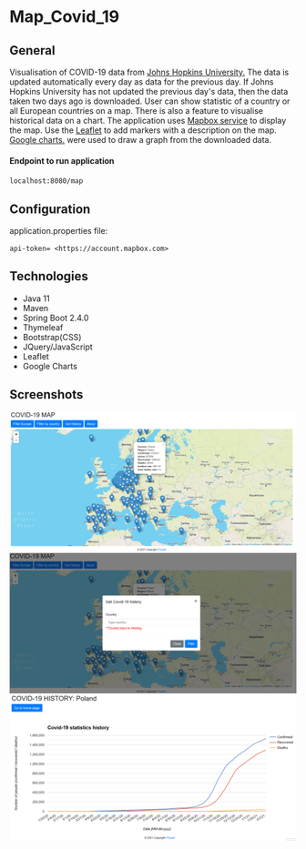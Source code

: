 # Map_Covid_19

## General
Visualisation of COVID-19 data from [Johns Hopkins University.](https://github.com/CSSEGISandData/COVID-19)
The data is updated automatically every day as data for the previous day. If Johns Hopkins University has not updated 
the previous day's data, then the data taken two days ago is downloaded.
User can show  statistic of a country or all European countries on a map. There is also a feature to visualise
historical data on a chart. The application uses [Mapbox service](https://account.mapbox.com) to display the map. Use the 
[Leaflet](https://leafletjs.com) to add markers with a description on the map.
[Google charts.](https://developers.google.com/chart/) were used to draw a graph from the downloaded data.


#### Endpoint to run application
    localhost:8080/map

## Configuration
application.properties file:

    api-token= <https://account.mapbox.com>


## Technologies
- Java 11
- Maven
- Spring Boot 2.4.0
- Thymeleaf
- Bootstrap(CSS)
- JQuery/JavaScript
- Leaflet
- Google Charts

## Screenshots

![home](./prtScr/1.png "Home")
![getHistory](./prtScr/2.png "Get History")
![history](./prtScr/3.png "History")






